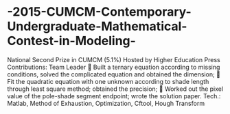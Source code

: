 # -2015-CUMCM-Contemporary-Undergraduate-Mathematical-Contest-in-Modeling-
National Second Prize in CUMCM (5.1%)
Hosted by Higher Education Press
Contributions: Team Leader
	Built a ternary equation according to missing conditions, solved the complicated equation and obtained the dimension;
	Fit the quadratic equation with one unknown according to shade length through least square method; obtained the precision;
	Worked out the pixel value of the pole-shade segment endpoint; wrote the solution paper.
Tech.: Matlab, Method of Exhaustion, Optimization, Cftool, Hough Transform
